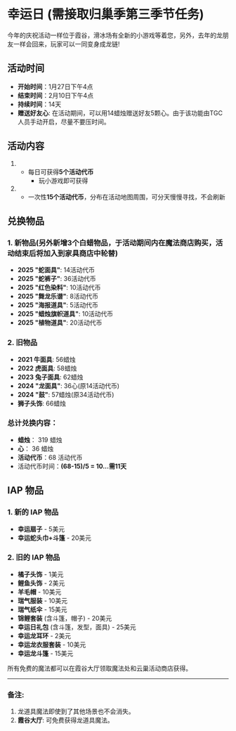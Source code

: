 # 幸运日 (需接取归巢季第三季节任务)

今年的庆祝活动一样位于霞谷，滑冰场有全新的小游戏等着您，另外，去年的龙朋友一样会回来，玩家可以一同变身成龙链!

## 活动时间
- **开始时间**：1月27日下午4点
- **结束时间**：2月10日下午4点
- **持续时间**：14天
- **赠送好友心**: 在活动期间，可以用14蜡烛赠送好友5颗心。由于该功能由TGC人员手动开启，尽量不要压时间。

## 活动内容

1. - 每日可获得**5个活动代币**
     - 玩小游戏即可获得

2. - 一次性**15个活动代币**，分布在活动地图周围，可分天慢慢寻找，不会刷新

## 兑换物品

### 1. 新物品(另外新增3个白蜡物品，于活动期间内在魔法商店购买，活动结束后将加入到家具商店中轮替)

- **2025 "蛇面具"**: 14活动代币
- **2025 "蛇裤子"**: 36活动代币
- **2025 "红色染料"**: 10活动代币
- **2025 "舞龙乐谱"**: 8活动代币
- **2025 "海报道具"**: 5活动代币
- **2025 "蜡烛旗帜道具"**: 10活动代币
- **2025 "植物道具"**: 20活动代币

### 2. 旧物品

- **2021 牛面具**: 56蜡烛
- **2022 虎面具**: 58蜡烛
- **2023 兔子面具**: 62蜡烛
- **2024 "龙面具"**: 36心(原14活动代币)
- **2024 "鼓"**: 57蜡烛(原34活动代币)
- **狮子头饰**: 66蜡烛

### 总计兑换内容：
- **蜡烛**： 319 蜡烛
- **心**： 36 蜡烛
- **活动代币**：68 活动代币
- 活动代币时间：**(68-15)/5 = 10...需11天**

## IAP 物品

### 1. 新的 IAP 物品
- **幸运扇子** - 5美元
- **幸运蛇头巾+斗篷** - 20美元

### 2. 旧的 IAP 物品

- **橘子头饰** - 1美元
- **鲤鱼头饰** - 2美元
- **羊毛帽** - 10美元
- **瑞气服装** - 10美元
- **瑞气纸伞** - 15美元
- **锦鲤套装** (含斗篷，帽子) - 20美元
- **幸运日礼包** (含斗篷，发型，面具) - 25美元
- **幸运龙耳环** - 2美元
- **幸运龙衣服套装** - 10美元
- **幸运龙斗篷** - 15美元

所有免费的魔法都可以在霞谷大厅领取魔法处和云巢活动商店获得。

---

### 备注:

1. 龙道具魔法即使到了其他场景也不会消失。
2. **霞谷大厅**: 可免费获得龙道具魔法。